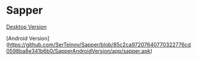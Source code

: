 # Sapper
[Desktop Version](https://github.com/SerTelnov/Sapper/blob/master/SapperDesktopVersion/artifacts/SapperDesktopVersion_jar/SapperDesktopVersion.jar)

[Android Version]
(https://github.com/SerTelnov/Sapper/blob/85c2ca97207640770322776cd0598ba8e341b6b0/SapperAndroidVersion/app/sapper.apk)
